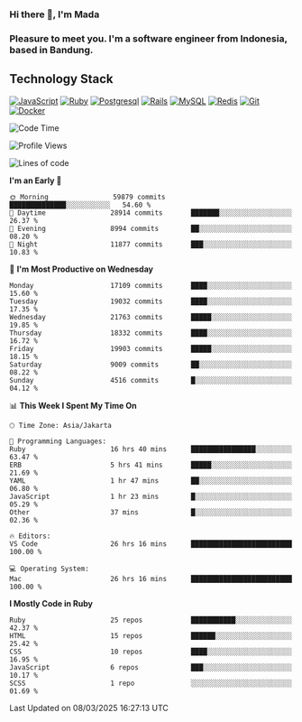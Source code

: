 ### Hi there 👋, I'm Mada
### Pleasure to meet you. I'm a software engineer from Indonesia, based in Bandung.

## Technology Stack

[![JavaScript](https://img.shields.io/badge/-JavaScript-%23F7DF1C?style=flat-square&logo=javascript&logoColor=000000&labelColor=%23F7DF1C&color=%23FFCE5A)](https://www.javascript.com/)
[![Ruby](https://img.shields.io/badge/Ruby-CC342D?style=flat-square&logo=ruby&logoColor=white)](https://www.ruby-lang.org/en/)
[![Postgresql](https://img.shields.io/badge/PostgreSQL-316192?style=flat-square&logo=postgresql&logoColor=ffffff)](https://www.postgresql.org/)
[![Rails](https://img.shields.io/badge/Ruby_on_Rails-CC0000?style=flat-square&logo=ruby-on-rails&logoColor=white)](https://rubyonrails.org/)
[![MySQL](https://img.shields.io/badge/-MySQL-4479A1?style=flat-square&logo=MySQL&logoColor=ffffff)](https://www.mysql.com/)
[![Redis](https://img.shields.io/badge/-Redis-DC382D?style=flat-square&logo=Redis&logoColor=ffffff)](https://redis.io/)
[![Git](https://img.shields.io/badge/-Git-%23F05032?style=flat-square&logo=git&logoColor=%23ffffff)](https://git-scm.com/)
[![Docker](https://img.shields.io/badge/-Docker-2496ED?style=flat-square&logo=docker&logoColor=ffffff)](https://www.docker.com/)
<!--
**madaarya/madaarya** is a ✨ _special_ ✨ repository because its `README.md` (this file) appears on your GitHub profile.

Here are some ideas to get you started:

- 🔭 I’m currently working on ...
- 🌱 I’m currently learning ...
- 👯 I’m looking to collaborate on ...
- 🤔 I’m looking for help with ...
- 💬 Ask me about ...
- 📫 How to reach me: ...
- 😄 Pronouns: ...
- ⚡ Fun fact: ...
-->
<!--START_SECTION:waka-->
![Code Time](http://img.shields.io/badge/Code%20Time-7%2C097%20hrs%2016%20mins-blue)

![Profile Views](http://img.shields.io/badge/Profile%20Views-0-blue)

![Lines of code](https://img.shields.io/badge/From%20Hello%20World%20I%27ve%20Written-48.1%20million%20lines%20of%20code-blue)

**I'm an Early 🐤** 

```text
🌞 Morning                59879 commits       ██████████████░░░░░░░░░░░   54.60 % 
🌆 Daytime                28914 commits       ███████░░░░░░░░░░░░░░░░░░   26.37 % 
🌃 Evening                8994 commits        ██░░░░░░░░░░░░░░░░░░░░░░░   08.20 % 
🌙 Night                  11877 commits       ███░░░░░░░░░░░░░░░░░░░░░░   10.83 % 
```
📅 **I'm Most Productive on Wednesday** 

```text
Monday                   17109 commits       ████░░░░░░░░░░░░░░░░░░░░░   15.60 % 
Tuesday                  19032 commits       ████░░░░░░░░░░░░░░░░░░░░░   17.35 % 
Wednesday                21763 commits       █████░░░░░░░░░░░░░░░░░░░░   19.85 % 
Thursday                 18332 commits       ████░░░░░░░░░░░░░░░░░░░░░   16.72 % 
Friday                   19903 commits       █████░░░░░░░░░░░░░░░░░░░░   18.15 % 
Saturday                 9009 commits        ██░░░░░░░░░░░░░░░░░░░░░░░   08.22 % 
Sunday                   4516 commits        █░░░░░░░░░░░░░░░░░░░░░░░░   04.12 % 
```


📊 **This Week I Spent My Time On** 

```text
🕑︎ Time Zone: Asia/Jakarta

💬 Programming Languages: 
Ruby                     16 hrs 40 mins      ████████████████░░░░░░░░░   63.47 % 
ERB                      5 hrs 41 mins       █████░░░░░░░░░░░░░░░░░░░░   21.69 % 
YAML                     1 hr 47 mins        ██░░░░░░░░░░░░░░░░░░░░░░░   06.80 % 
JavaScript               1 hr 23 mins        █░░░░░░░░░░░░░░░░░░░░░░░░   05.29 % 
Other                    37 mins             █░░░░░░░░░░░░░░░░░░░░░░░░   02.36 % 

🔥 Editors: 
VS Code                  26 hrs 16 mins      █████████████████████████   100.00 % 

💻 Operating System: 
Mac                      26 hrs 16 mins      █████████████████████████   100.00 % 
```

**I Mostly Code in Ruby** 

```text
Ruby                     25 repos            ███████████░░░░░░░░░░░░░░   42.37 % 
HTML                     15 repos            ██████░░░░░░░░░░░░░░░░░░░   25.42 % 
CSS                      10 repos            ████░░░░░░░░░░░░░░░░░░░░░   16.95 % 
JavaScript               6 repos             ███░░░░░░░░░░░░░░░░░░░░░░   10.17 % 
SCSS                     1 repo              ░░░░░░░░░░░░░░░░░░░░░░░░░   01.69 % 
```




 Last Updated on 08/03/2025 16:27:13 UTC
<!--END_SECTION:waka-->
